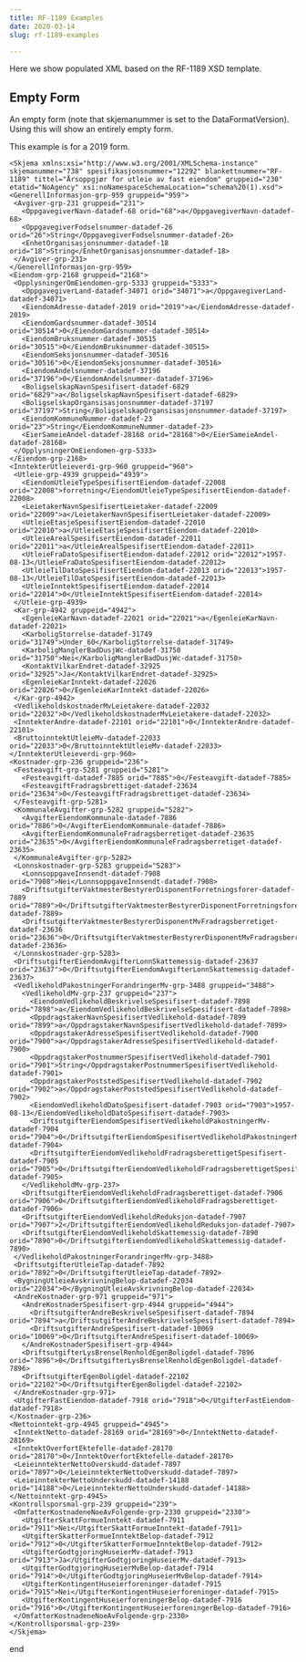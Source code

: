 ```yaml
---
title: RF-1189 Examples
date: 2020-03-14
slug: rf-1189-examples

---
```

Here we show populated XML based on the RF-1189 XSD template.

## Empty Form

An empty form (note that skjemanummer is set to the DataFormatVersion). Using this will show an entirely empty form.

This example is for a 2019 form.

    <Skjema xmlns:xsi="http://www.w3.org/2001/XMLSchema-instance" skjemanummer="738" spesifikasjonsnummer="12292" blankettnummer="RF-1189" tittel="Årsoppgjør for utleie av fast eiendom" gruppeid="230" etatid="NoAgency" xsi:noNamespaceSchemaLocation="schema%20(1).xsd">
    <GenerellInformasjon-grp-959 gruppeid="959">
     <Avgiver-grp-231 gruppeid="231">
       <OppgavegiverNavn-datadef-68 orid="68">a</OppgavegiverNavn-datadef-68>
       <OppgavegiverFodselsnummer-datadef-26 orid="26">String</OppgavegiverFodselsnummer-datadef-26>
       <EnhetOrganisasjonsnummer-datadef-18 orid="18">String</EnhetOrganisasjonsnummer-datadef-18>
     </Avgiver-grp-231>
    </GenerellInformasjon-grp-959>
    <Eiendom-grp-2168 gruppeid="2168">
     <OpplysningerOmEiendomen-grp-5333 gruppeid="5333">
       <OppgavegiverLand-datadef-34071 orid="34071">a</OppgavegiverLand-datadef-34071>
       <EiendomAdresse-datadef-2019 orid="2019">a</EiendomAdresse-datadef-2019>
       <EiendomGardsnummer-datadef-30514 orid="30514">0</EiendomGardsnummer-datadef-30514>
       <EiendomBruksnummer-datadef-30515 orid="30515">0</EiendomBruksnummer-datadef-30515>
       <EiendomSeksjonsnummer-datadef-30516 orid="30516">0</EiendomSeksjonsnummer-datadef-30516>
       <EiendomAndelsnummer-datadef-37196 orid="37196">0</EiendomAndelsnummer-datadef-37196>
       <BoligselskapNavnSpesifisert-datadef-6829 orid="6829">a</BoligselskapNavnSpesifisert-datadef-6829>
       <BoligselskapOrgansisasjonsnummer-datadef-37197 orid="37197">String</BoligselskapOrgansisasjonsnummer-datadef-37197>
       <EiendomKommuneNummer-datadef-23 orid="23">String</EiendomKommuneNummer-datadef-23>
       <EierSameieAndel-datadef-28168 orid="28168">0</EierSameieAndel-datadef-28168>
     </OpplysningerOmEiendomen-grp-5333>
    </Eiendom-grp-2168>
    <InntekterUtleieverdi-grp-960 gruppeid="960">
     <Utleie-grp-4939 gruppeid="4939">
       <EiendomUtleieTypeSpesifisertEiendom-datadef-22008 orid="22008">forretning</EiendomUtleieTypeSpesifisertEiendom-datadef-22008>
       <LeietakerNavnSpesifisertLeietaker-datadef-22009 orid="22009">a</LeietakerNavnSpesifisertLeietaker-datadef-22009>
       <UtleieEtasjeSpesifisertEiendom-datadef-22010 orid="22010">a</UtleieEtasjeSpesifisertEiendom-datadef-22010>
       <UtleieArealSpesifisertEiendom-datadef-22011 orid="22011">a</UtleieArealSpesifisertEiendom-datadef-22011>
       <UtleieFraDatoSpesifisertEiendom-datadef-22012 orid="22012">1957-08-13</UtleieFraDatoSpesifisertEiendom-datadef-22012>
       <UtleieTilDatoSpesifisertEiendom-datadef-22013 orid="22013">1957-08-13</UtleieTilDatoSpesifisertEiendom-datadef-22013>
       <UtleieInntektSpesifisertEiendom-datadef-22014 orid="22014">0</UtleieInntektSpesifisertEiendom-datadef-22014>
     </Utleie-grp-4939>
     <Kar-grp-4942 gruppeid="4942">
       <EgenleieKarNavn-datadef-22021 orid="22021">a</EgenleieKarNavn-datadef-22021>
       <KarboligStorrelse-datadef-31749 orid="31749">Under_60</KarboligStorrelse-datadef-31749>
       <KarboligManglerBadDusjWc-datadef-31750 orid="31750">Nei</KarboligManglerBadDusjWc-datadef-31750>
       <KontaktVilkarEndret-datadef-32925 orid="32925">Ja</KontaktVilkarEndret-datadef-32925>
       <EgenleieKarInntekt-datadef-22026 orid="22026">0</EgenleieKarInntekt-datadef-22026>
     </Kar-grp-4942>
     <VedlikeholdskostnaderMvLeietakere-datadef-22032 orid="22032">0</VedlikeholdskostnaderMvLeietakere-datadef-22032>
     <InntekterAndre-datadef-22101 orid="22101">0</InntekterAndre-datadef-22101>
     <BruttoinntektUtleieMv-datadef-22033 orid="22033">0</BruttoinntektUtleieMv-datadef-22033>
    </InntekterUtleieverdi-grp-960>
    <Kostnader-grp-236 gruppeid="236">
     <Festeavgift-grp-5281 gruppeid="5281">
       <Festeavgift-datadef-7885 orid="7885">0</Festeavgift-datadef-7885>
       <FesteavgiftFradragsbrettiget-datadef-23634 orid="23634">0</FesteavgiftFradragsbrettiget-datadef-23634>
     </Festeavgift-grp-5281>
     <KommunaleAvgifter-grp-5282 gruppeid="5282">
       <AvgifterEiendomKommunale-datadef-7886 orid="7886">0</AvgifterEiendomKommunale-datadef-7886>
       <AvgifterEiendomKommunaleFradragsberretiget-datadef-23635 orid="23635">0</AvgifterEiendomKommunaleFradragsberretiget-datadef-23635>
     </KommunaleAvgifter-grp-5282>
     <Lonnskostnader-grp-5283 gruppeid="5283">
       <LonnsoppgaveInnsendt-datadef-7908 orid="7908">Nei</LonnsoppgaveInnsendt-datadef-7908>
       <DriftsutgifterVaktmesterBestyrerDisponentForretningsforer-datadef-7889 orid="7889">0</DriftsutgifterVaktmesterBestyrerDisponentForretningsforer-datadef-7889>
       <DriftsutgifterVaktmesterBestyrerDisponentMvFradragsberretiget-datadef-23636 orid="23636">0</DriftsutgifterVaktmesterBestyrerDisponentMvFradragsberretiget-datadef-23636>
     </Lonnskostnader-grp-5283>
     <DriftsutgifterEiendomAvgifterLonnSkattemessig-datadef-23637 orid="23637">0</DriftsutgifterEiendomAvgifterLonnSkattemessig-datadef-23637>
     <VedlikeholdPakostningerForandringerMv-grp-3488 gruppeid="3488">
       <VedlikeholdMv-grp-237 gruppeid="237">
         <EiendomVedlikeholdBeskrivelseSpesifisert-datadef-7898 orid="7898">a</EiendomVedlikeholdBeskrivelseSpesifisert-datadef-7898>
         <OppdragstakerNavnSpesifisertVedlikehold-datadef-7899 orid="7899">a</OppdragstakerNavnSpesifisertVedlikehold-datadef-7899>
         <OppdragstakerAdresseSpesifisertVedlikehold-datadef-7900 orid="7900">a</OppdragstakerAdresseSpesifisertVedlikehold-datadef-7900>
         <OppdragstakerPostnummerSpesifisertVedlikehold-datadef-7901 orid="7901">String</OppdragstakerPostnummerSpesifisertVedlikehold-datadef-7901>
         <OppdragstakerPoststedSpesifisertVedlikehold-datadef-7902 orid="7902">a</OppdragstakerPoststedSpesifisertVedlikehold-datadef-7902>
         <EiendomVedlikeholdDatoSpesifisert-datadef-7903 orid="7903">1957-08-13</EiendomVedlikeholdDatoSpesifisert-datadef-7903>
         <DriftsutgifterEiendomSpesifisertVedlikeholdPakostningerMv-datadef-7904 orid="7904">0</DriftsutgifterEiendomSpesifisertVedlikeholdPakostningerMv-datadef-7904>
         <DriftsutgifterEiendomVedlikeholdFradragsberettigetSpesifisert-datadef-7905 orid="7905">0</DriftsutgifterEiendomVedlikeholdFradragsberettigetSpesifisert-datadef-7905>
       </VedlikeholdMv-grp-237>
       <DriftsutgifterEiendomVedlikeholdFradragsberettiget-datadef-7906 orid="7906">0</DriftsutgifterEiendomVedlikeholdFradragsberettiget-datadef-7906>
       <DriftsutgifterEiendomVedlikeholdReduksjon-datadef-7907 orid="7907">2</DriftsutgifterEiendomVedlikeholdReduksjon-datadef-7907>
       <DriftsutgifterEiendomVedlikeholdSkattemessig-datadef-7890 orid="7890">0</DriftsutgifterEiendomVedlikeholdSkattemessig-datadef-7890>
     </VedlikeholdPakostningerForandringerMv-grp-3488>
     <DriftsutgifterUtleieTap-datadef-7892 orid="7892">0</DriftsutgifterUtleieTap-datadef-7892>
     <BygningUtleieAvskrivningBelop-datadef-22034 orid="22034">0</BygningUtleieAvskrivningBelop-datadef-22034>
     <AndreKostnader-grp-971 gruppeid="971">
       <AndreKostnaderSpesifisert-grp-4944 gruppeid="4944">
         <DriftsutgifterAndreBeskrivelseSpesifisert-datadef-7894 orid="7894">a</DriftsutgifterAndreBeskrivelseSpesifisert-datadef-7894>
         <DriftsutgifterAndreSpesifisert-datadef-10069 orid="10069">0</DriftsutgifterAndreSpesifisert-datadef-10069>
       </AndreKostnaderSpesifisert-grp-4944>
       <DriftsutgifterLysBrenselRenholdEgenBoligdel-datadef-7896 orid="7896">0</DriftsutgifterLysBrenselRenholdEgenBoligdel-datadef-7896>
       <DriftsutgifterEgenBoligdel-datadef-22102 orid="22102">0</DriftsutgifterEgenBoligdel-datadef-22102>
     </AndreKostnader-grp-971>
     <UtgifterFastEiendom-datadef-7918 orid="7918">0</UtgifterFastEiendom-datadef-7918>
    </Kostnader-grp-236>
    <Nettoinntekt-grp-4945 gruppeid="4945">
     <InntektNetto-datadef-28169 orid="28169">0</InntektNetto-datadef-28169>
     <InntektOverfortEktefelle-datadef-28170 orid="28170">0</InntektOverfortEktefelle-datadef-28170>
     <LeieinntekterNettoOverskudd-datadef-7897 orid="7897">0</LeieinntekterNettoOverskudd-datadef-7897>
     <LeieinntekterNettoUnderskudd-datadef-14188 orid="14188">0</LeieinntekterNettoUnderskudd-datadef-14188>
    </Nettoinntekt-grp-4945>
    <Kontrollsporsmal-grp-239 gruppeid="239">
     <OmfatterKostnadeneNoeAvFolgende-grp-2330 gruppeid="2330">
       <UtgifterSkattFormueInntekt-datadef-7911 orid="7911">Nei</UtgifterSkattFormueInntekt-datadef-7911>
       <UtgifterSkatterFormueInntektBelop-datadef-7912 orid="7912">0</UtgifterSkatterFormueInntektBelop-datadef-7912>
       <UtgifterGodtgjoringHuseierMv-datadef-7913 orid="7913">Ja</UtgifterGodtgjoringHuseierMv-datadef-7913>
       <UtgifterGodtgjoringHuseierMvBelop-datadef-7914 orid="7914">0</UtgifterGodtgjoringHuseierMvBelop-datadef-7914>
       <UtgifterKontingentHuseierforeninger-datadef-7915 orid="7915">Nei</UtgifterKontingentHuseierforeninger-datadef-7915>
       <UtgifterKontingentHuseierforeningerBelop-datadef-7916 orid="7916">0</UtgifterKontingentHuseierforeningerBelop-datadef-7916>
     </OmfatterKostnadeneNoeAvFolgende-grp-2330>
    </Kontrollsporsmal-grp-239>
    </Skjema>

end